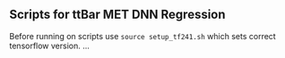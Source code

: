 ## Scripts for ttBar MET DNN Regression ##
Before running on scripts use `source setup_tf241.sh` which sets correct tensorflow version.
...
